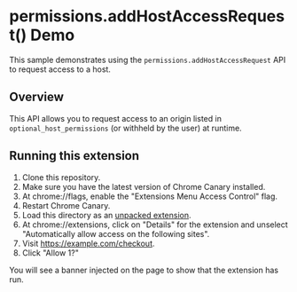 # permissions.addHostAccessRequest() Demo

This sample demonstrates using the `permissions.addHostAccessRequest` API to request access to a host.

## Overview

This API allows you to request access to an origin listed in `optional_host_permissions` (or withheld by the user) at runtime.

## Running this extension

1. Clone this repository.
2. Make sure you have the latest version of Chrome Canary installed.
3. At chrome://flags, enable the "Extensions Menu Access Control" flag.
4. Restart Chrome Canary.
5. Load this directory as an [unpacked extension](https://developer.chrome.com/docs/extensions/mv3/getstarted/development-basics/#load-unpacked).
6. At chrome://extensions, click on "Details" for the extension and unselect "Automatically allow access on the following sites".
7. Visit https://example.com/checkout.
8. Click "Allow 1?"

You will see a banner injected on the page to show that the extension has run.
